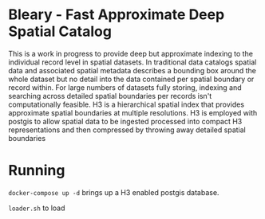 # Bleary - Fast Approximate Deep Spatial Catalog

This is a work in progress to provide deep but approximate indexing to the individual record level in spatial datasets. In traditional data catalogs spatial data and associated spatial metadata describes a bounding box around the whole dataset but no detail into the data contained per spatial boundary or record within. For large numbers of datasets fully storing, indexing and searching across detailed spatial boundaries per records isn't computationally feasible. H3 is a hierarchical spatial index that provides approximate spatial boundaries at multiple resolutions. H3 is employed with postgis to allow spatial data to be ingested processed into compact H3 representations and then compressed by throwing away detailed spatial boundaries

# Running

`docker-compose up -d` brings up a H3 enabled postgis database.

`loader.sh` to load  
